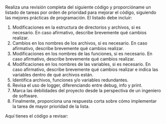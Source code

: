 Realiza una revisión completa del siguiente código y proporcióname un listado de tareas por orden de prioridad para mejorar el código, siguiendo las mejores prácticas de programación. El listado debe incluir:

1. Modificaciones en la estructura de directorios y archivos, si es necesario. En caso afirmativo, describe brevemente qué cambios realizar.
2. Cambios en los nombres de los archivos, si es necesario. En caso afirmativo, describe brevemente qué cambios realizar.
3. Modificaciones en los nombres de las funciones, si es necesario. En caso afirmativo, describe brevemente qué cambios realizar.
4. Modificaciones en los nombres de las variables, si es necesario. En caso afirmativo, describe brevemente qué cambios realizar e indica las variables dentro de qué archivos están.
5. Identifica archivos, funciones y/o variables redundantes.
6. Revisa el uso de logger, diferenciando entre debug, info y print.
7. Marca las debilidades del proyecto desde la perspectiva de un ingeniero de software.
8. Finalmente, proporciona una respuesta corta sobre cómo implementar la tarea de mayor prioridad de la lista.

Aquí tienes el código a revisar:

